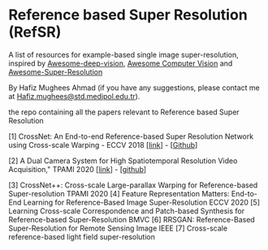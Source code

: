 # Reference based Super Resolution (RefSR)
A list of resources for example-based single image super-resolution, inspired by [Awesome-deep-vision](https://github.com/kjw0612/awesome-deep-vision), [Awesome Computer Vision](https://github.com/jbhuang0604/awesome-computer-vision) and [Awesome-Super-Resolution](https://github.com/ptkin/Awesome-Super-Resolution)

By Hafiz Mughees Ahmad (if you have any suggestions, please contact me at Hafiz.mughees@std.medipol.edu.tr).

the repo containing all the papers relevant to Reference based Super Resolution

[1] CrossNet: An End-to-end Reference-based Super Resolution Network using Cross-scale Warping - ECCV 2018 [[link](http://openaccess.thecvf.com/content_ECCV_2018/papers/Haitian_Zheng_CrossNet_An_End-to-end_ECCV_2018_paper.pdf)] - [[Github](https://github.com/htzheng/ECCV2018_CrossNet_RefSR)]

[2] A Dual Camera System for High Spatiotemporal Resolution Video Acquisition," TPAMI 2020 [[link](https://arxiv.org/abs/1909.13051)] - [[github](https://github.com/NJUVISION/AWnet)]

[3] CrossNet++: Cross-scale Large-parallax Warping for Reference-based Super-resolution TPAMI 2020
[4] Feature Representation Matters: End-to-End Learning for Reference-Based Image Super-Resolution ECCV 2020
[5] Learning Cross-scale Correspondence and Patch-based Synthesis for Reference-based Super-Resolution BMVC
[6] RRSGAN: Reference-Based Super-Resolution for Remote Sensing Image IEEE
[7] Cross-scale reference-based light field super-resolution
